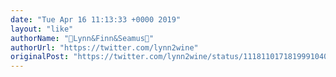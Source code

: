 ```yaml
---
date: "Tue Apr 16 11:13:33 +0000 2019"
layout: "like"
authorName: "🦄Lynn&Finn&Seamus🦄"
authorUrl: "https://twitter.com/lynn2wine"
originalPost: "https://twitter.com/lynn2wine/status/1118110171819991040"
---
```

